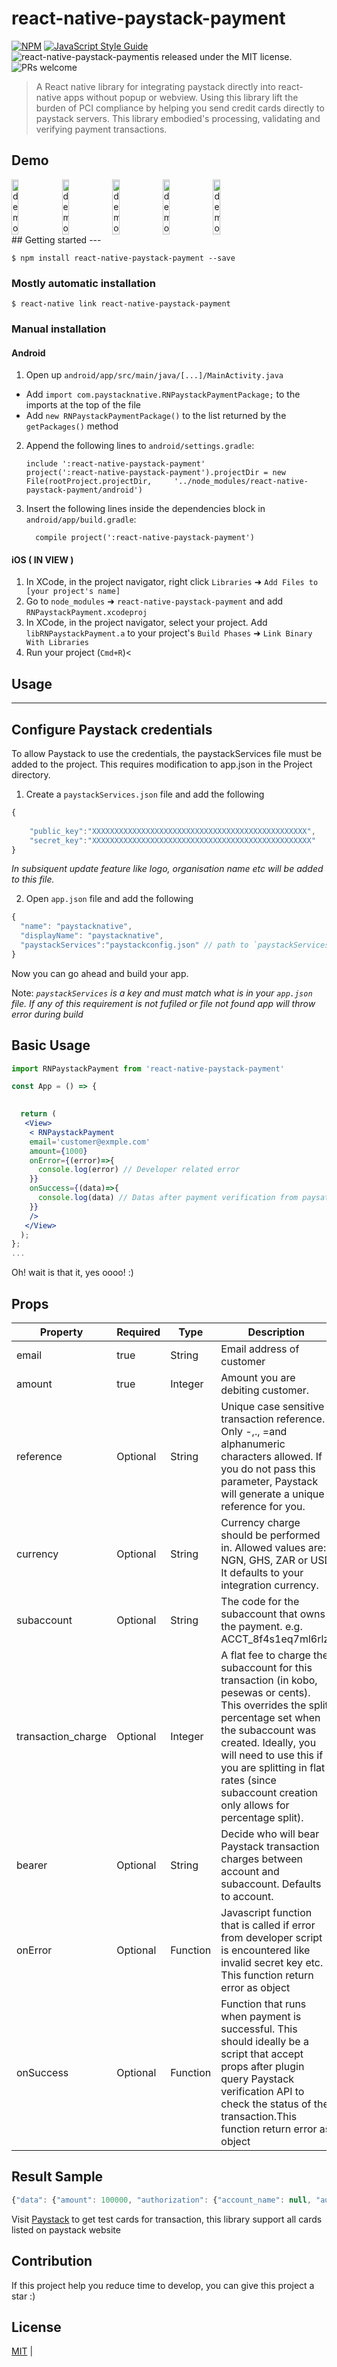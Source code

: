 
# react-native-paystack-payment
[![NPM](https://img.shields.io/npm/v/react-native-paystack-payment.svg)](https://www.npmjs.com/package/react-date-time-formatter) [![JavaScript Style Guide](https://img.shields.io/badge/code_style-standard-brightgreen.svg)](https://standardjs.com) ![react-native-paystack-paymentis released under the MIT license.](https://img.shields.io/badge/license-MIT-blue.svg) ![PRs welcome](https://img.shields.io/badge/PRs-welcome-brightgreen.svg)

> A React native library for integrating paystack directly into react-native apps without popup or webview. Using this library lift the burden of PCI compliance by helping you send credit cards directly to paystack servers. This library embodied's processing, validating and verifying payment transactions.

## Demo

<div style="display:flex;flex-direction: row; justify-contents: center ">
<image src="./demo/Screenshot_20211224-150520.png" style="width: 15%; height: 15%; margin-right:5px" alt="demo" />
<image src="./demo/Screenshot_20211224-144016.png" style="width: 15%; height: 15%; margin-right:5px" alt="demo" />
<image src="./demo/Screenshot_20211224-150603.png" style="width: 15%; height: 15%; margin-right:5px" alt="demo" />
<image src="./demo/Screenshot_20211224-150718.png" style="width: 15%; height: 15%; margin-right:5px" alt="demo" />
<image src="./demo/Screenshot_20211224-150616.png" style="width: 15%; height: 15%; margin-right:5px" alt="demo" />
</div>
## Getting started
---

`$ npm install react-native-paystack-payment --save`

### Mostly automatic installation

`$ react-native link react-native-paystack-payment`


### Manual installation

#### Android

1. Open up `android/app/src/main/java/[...]/MainActivity.java`
  - Add `import com.paystacknative.RNPaystackPaymentPackage;` to the imports at the top of the file
  - Add `new RNPaystackPaymentPackage()` to the list returned by the `getPackages()` method
2. Append the following lines to `android/settings.gradle`:
  	```
  	include ':react-native-paystack-payment'
  	project(':react-native-paystack-payment').projectDir = new File(rootProject.projectDir, 	'../node_modules/react-native-paystack-payment/android')
  	```
3. Insert the following lines inside the dependencies block in `android/app/build.gradle`:
  	```
      compile project(':react-native-paystack-payment')
  	```


#### iOS ( IN VIEW )

1. In XCode, in the project navigator, right click `Libraries` ➜ `Add Files to [your project's name]`
2. Go to `node_modules` ➜ `react-native-paystack-payment` and add `RNPaystackPayment.xcodeproj`
3. In XCode, in the project navigator, select your project. Add `libRNPaystackPayment.a` to your project's `Build Phases` ➜ `Link Binary With Libraries`
4. Run your project (`Cmd+R`)<



<!-- #### Windows
[Read it! :D](https://github.com/ReactWindows/react-native)

1. In Visual Studio add the `RNPaystackPayment.sln` in `node_modules/react-native-paystack-payment/windows/RNPaystackPayment.sln` folder to their solution, reference from their app.
2. Open up your `MainPage.cs` app
  - Add `using Paystack.Payment.RNPaystackPayment;` to the usings at the top of the file
  - Add `new RNPaystackPaymentPackage()` to the `List<IReactPackage>` returned by the `Packages` method -->


## Usage
---
## Configure Paystack credentials

To allow Paystack  to use the credentials, the paystackServices file must be added to the project. This requires modification to app.json in the Project directory.

1. Create a `paystackServices.json` file and add the following
```javascript
{
    
    "public_key":"XXXXXXXXXXXXXXXXXXXXXXXXXXXXXXXXXXXXXXXXXXXXXXXX",
    "secret_key":"XXXXXXXXXXXXXXXXXXXXXXXXXXXXXXXXXXXXXXXXXXXXXXXXX"
}
```
*In subsiquent update feature like logo, organisation name etc will be added to this file.*

2. Open `app.json` file and add the following
```javascript
{
  "name": "paystacknative",
  "displayName": "paystacknative",
  "paystackServices":"paystackconfig.json" // path to `paystackServices.json` file
}
```
Now you can go ahead and build your app.

Note: *`paystackServices` is a key and must match what is in your `app.json` file. If any of this requirement is not fufiled or file not found app will throw error during build*

## Basic Usage
```jsx
import RNPaystackPayment from 'react-native-paystack-payment'

const App = () => {
 

  return (
   <View>
    < RNPaystackPayment
    email='customer@exmple.com'
    amount={1000}
    onError={(error)=>{
      console.log(error) // Developer related error
    }}
    onSuccess={(data)=>{
      console.log(data) // Datas after payment verification from paysatck
    }}
    />
   </View>
  );
};
...
```
Oh! wait is that it, yes oooo! :)
## Props

| Property               | Required                  | Type | Description                                                                                                                                                                                                                                                                                       |
| ---------------------- | ------------------------ | ----------------- | ------------------------------------------------------------------------------------------------------------------------------------------------------------------------------------------------------------------------------------------------------------------------------------------------- |
| email           | true                  | String              | Email address of customer                                                                                                                                                                                                                                             |
| amount                | true                   | Integer               | Amount  you are debiting customer.                                                                                                                                                                                                                                                         |
| reference            | Optional                  | String               | Unique case sensitive transaction reference. Only -,., =and alphanumeric characters allowed. If you do not pass this parameter, Paystack will generate a unique reference for you.                                                                                                                                                                                                                                                    |
| currency               | Optional                    | String               | Currency charge should be performed in. Allowed values are: NGN, GHS, ZAR or USD It defaults to your integration currency.                                                                                                                                                                                                                                 |
| subaccount      | Optional                     | String               | The code for the subaccount that owns the payment. e.g. ACCT_8f4s1eq7ml6rlzj                                                                                                                                                                                                                                                                         |
| transaction_charge               | Optional                    | Integer               | A flat fee to charge the subaccount for this transaction (in kobo, pesewas or cents). This overrides the split percentage set when the subaccount was created. Ideally, you will need to use this if you are splitting in flat rates (since subaccount creation only allows for percentage split).                                                                                                                                                                                                                          |
| bearer               | Optional                   | String               | Decide who will bear Paystack transaction charges between account and subaccount. Defaults to account.                                                                                                                                                                                                                 |
| onError          | Optional                   | Function               | Javascript function that is called if error from developer script is encountered like invalid secret key etc. This function return error as object                                                                                                                                                               |
| onSuccess        | Optional                    | Function               | Function that runs when payment is successful. This should ideally be a script that  accept props after plugin query Paystack verification API to check the status of the transaction.This function return error as  object
## Result Sample

```javascript
{"data": {"amount": 100000, "authorization": {"account_name": null, "authorization_code": "AUTH_80rp9154te", "bank": "TEST BANK", "bin": "408408", "brand": "visa", "card_type": "visa ", "channel": "card", "country_code": "NG", "exp_month": "12", "exp_year": "2022", "last4": "4081", "reusable": true, "signature": "SIG_AddUcji3MexpHUi90yXN"}, "channel": "card", "createdAt": "2021-12-24T12:18:58.000Z", "created_at": "2021-12-24T12:18:58.000Z", "currency": "NGN", "customer": {"customer_code": "CUS_guap9c5lutdhn97", "email": "customer@exmple.com", "first_name": null, "id": 65139299, "international_format_phone": null, "last_name": null, "metadata": null, "phone": null, "risk_action": "default"}, "domain": "test", "fees": 1500, "fees_breakdown": null, "fees_split": null, "gateway_response": "Approved", "id": 1525072096, "ip_address": null, "log": null, "message": null, "metadata": 0, "order_id": null, "paidAt": "2021-12-24T12:18:58.000Z", "paid_at": "2021-12-24T12:18:58.000Z", "plan": null, "plan_object": {}, "pos_transaction_data": null, "reference": "trx_xoli2yoa", "requested_amount": null, "source": null, "split": {}, "status": "success", "subaccount": {}, "transaction_date": "2021-12-24T12:18:58.000Z"}, "message": "Verification successful", "status": true}
```

Visit [Paystack](https://paystack.com/docs/payments/test-payments/) to get test cards for transaction, this library support all cards listed on paystack website

## Contribution

If this project help you reduce time to develop, you can give this project a star :)

## License

[MIT](./LICENSE)                                                                                                                                                                                               |
